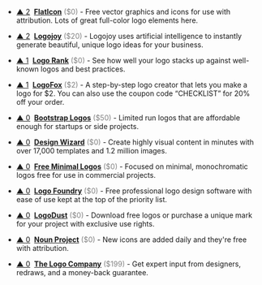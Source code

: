 - <a href="#vote-form" class="vote-link" rel="modal:open" id="FlatIcon">&#x25B2; <span class="count">2</span></a> &nbsp;**[FlatIcon](https://www.flaticon.com/)** <span style="color: grey;">($0)</span> - Free vector graphics and icons for use with attribution. Lots of great full-color logo elements here.

- <a href="#vote-form" class="vote-link" rel="modal:open" id="Logojoy">&#x25B2; <span class="count">2</span></a> &nbsp;**[Logojoy](https://logojoy.com/)** <span style="color: grey;">($20)</span> - Logojoy uses artificial intelligence to instantly generate beautiful, unique logo ideas for your business.

- <a href="#vote-form" class="vote-link" rel="modal:open" id="Logo_Rank">&#x25B2; <span class="count">1</span></a> &nbsp;**[Logo Rank](http://brandmark.io/logo-rank/)** <span style="color: grey;">($0)</span> - See how well your logo stacks up against well-known logos and best practices.

- <a href="#vote-form" class="vote-link" rel="modal:open" id="LogoFox">&#x25B2; <span class="count">1</span></a> &nbsp;**[LogoFox](https://logofox.co/)** <span style="color: grey;">($2)</span> - A step-by-step logo creator that lets you make a logo for $2. You can also use the coupon code “CHECKLIST” for 20% off your order.

- <a href="#vote-form" class="vote-link" rel="modal:open" id="Bootstrap_Logos">&#x25B2; <span class="count">0</span></a> &nbsp;**[Bootstrap Logos](https://bootstraplogos.com/)** <span style="color: grey;">($50)</span> - Limited run logos that are affordable enough for startups or side projects.

- <a href="#vote-form" class="vote-link" rel="modal:open" id="Design_Wizard">&#x25B2; <span class="count">0</span></a> &nbsp;**[Design Wizard](https://designwizard.com/)** <span style="color: grey;">($0)</span> - Create highly visual content in minutes with over 17,000 templates and 1.2 million images.

- <a href="#vote-form" class="vote-link" rel="modal:open" id="Free_Minimal_Logos">&#x25B2; <span class="count">0</span></a> &nbsp;**[Free Minimal Logos](http://freeminimallogos.com/)** <span style="color: grey;">($0)</span> - Focused on minimal, monochromatic logos free for use in commercial projects.

- <a href="#vote-form" class="vote-link" rel="modal:open" id="Logo_Foundry">&#x25B2; <span class="count">0</span></a> &nbsp;**[Logo Foundry](http://www.logomakerapp.com)** <span style="color: grey;">($0)</span> - Free professional logo design software with ease of use kept at the top of the priority list.

- <a href="#vote-form" class="vote-link" rel="modal:open" id="LogoDust">&#x25B2; <span class="count">0</span></a> &nbsp;**[LogoDust](http://logodust.com/)** <span style="color: grey;">($0)</span> - Download free logos or purchase a unique mark for your project with exclusive use rights.

- <a href="#vote-form" class="vote-link" rel="modal:open" id="Noun_Project">&#x25B2; <span class="count">0</span></a> &nbsp;**[Noun Project](https://thenounproject.com/)** <span style="color: grey;">($0)</span> - New icons are added daily and they're free with attribution.

- <a href="#vote-form" class="vote-link" rel="modal:open" id="The_Logo_Company">&#x25B2; <span class="count">0</span></a> &nbsp;**[The Logo Company](http://www.kqzyfj.com/click-8424281-10526654)** <span style="color: grey;">($199)</span> - Get expert input from designers, redraws, and a money-back guarantee.

